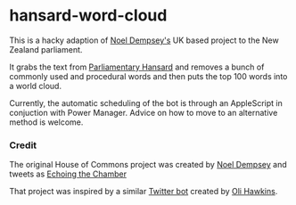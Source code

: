 # hansard-word-cloud

This is a hacky adaption of [Noel Dempsey's](https://github.com/dempseynoel/hansard-word-cloud) UK
based project to the New Zealand parliament.

It grabs the text from [Parliamentary Hansard](https://www.parliament.nz/en/pb/hansard-debates/rhr/)
and removes a bunch of commonly used and procedural words and then puts the top 100 words into
a world cloud.


Currently, the automatic scheduling of the bot is through an AppleScript in conjuction with Power Manager. Advice on how to move to an alternative method is welcome.  

### Credit
The original House of Commons project was created by [Noel Dempsey](https://twitter.com/yespmedleon)
and tweets as [Echoing the Chamber](https://twitter.com/echoingchamber)

That project was inspired by a similar [Twitter bot](https://twitter.com/wmbubble) created by [Oli Hawkins](https://github.com/olihawkins).
